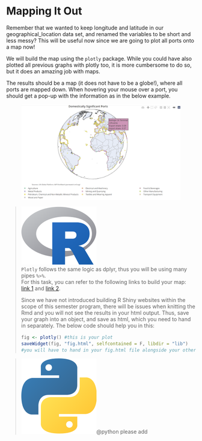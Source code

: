 # Mapping It Out

Remember that we wanted to keep longitude and latitude in our geographical\_location data set, and renamed the variables to be short and less messy? This will be useful now since we are going to plot all ports onto a map now!&#x20;

We will build the map using the `plotly` package. While you could have also plotted all previous graphs with plotly too, it is more cumbersome to do so, but it does an amazing job with maps.&#x20;

The results should be a map (it does not have to be a globe!), where all ports are mapped down. When hovering your mouse over a port, you should get a pop-up with the information as in the below example.

<figure><img src="../.gitbook/assets/question_8.png" alt=""><figcaption></figcaption></figure>

> <img src="../.gitbook/assets/R.png" alt="" data-size="line"> \
> `Plotly` follows the same logic as dplyr, thus you will be using many pipes `%>%`.\
> For this task, you can refer to the following links to build your map: [link 1](https://plotly.com/r/scatter-plots-on-maps/) and [link 2](https://plotly.com/r/map-configuration/).
>
> Since we have not introduced building R Shiny websites within the scope of this semester program, there will be issues when knitting the Rmd and you will not see the results in your html output. Thus, save your graph into an object, and save as html, which you need to hand in separately. The below code should help you in this:&#x20;
>
> ```r
> fig <- plotly() #this is your plot
> saveWidget(fig, "fig.html", selfcontained = F, libdir = "lib")
> #you will have to hand in your fig.html file alongside your other files
> ```



> <img src="../.gitbook/assets/p.png" alt="" data-size="line">@python please add
